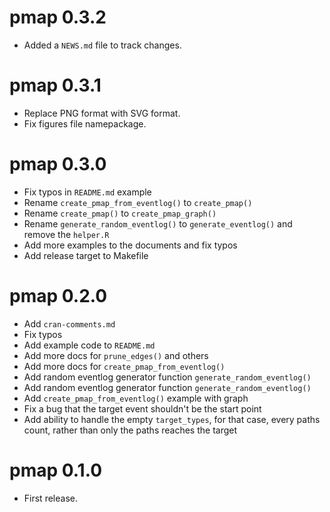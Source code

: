 # pmap 0.3.2

* Added a `NEWS.md` file to track changes.

# pmap 0.3.1

* Replace PNG format with SVG format.
* Fix figures file namepackage.

# pmap 0.3.0

* Fix typos in `README.md` example
* Rename `create_pmap_from_eventlog()` to `create_pmap()`
* Rename `create_pmap()` to `create_pmap_graph()`
* Rename `generate_random_eventlog()` to `generate_eventlog()` and remove the `helper.R`
* Add more examples to the documents and fix typos
* Add release target to Makefile

# pmap 0.2.0

* Add `cran-comments.md`
* Fix typos
* Add example code to `README.md`
* Add more docs for `prune_edges()` and others
* Add more docs for `create_pmap_from_eventlog()`
* Add random eventlog generator function `generate_random_eventlog()`
* Add random eventlog generator function `generate_random_eventlog()`
* Add `create_pmap_from_eventlog()` example with graph
* Fix a bug that the target event shouldn't be the start point
* Add ability to handle the empty `target_types`, for that case, every paths count, rather than only the paths reaches the target

# pmap 0.1.0

* First release.